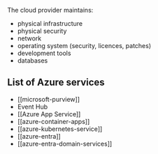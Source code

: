 
The cloud provider maintains:

- physical infrastructure
- physical security
- network
- operating system (security, licences, patches)
- development tools
- databases

## List of Azure services

- [[microsoft-purview]]
- Event Hub
- [[Azure App Service]]
- [[azure-container-apps]]
- [[azure-kubernetes-service]]
- [[azure-entra]]
- [[azure-entra-domain-services]]
